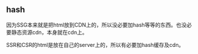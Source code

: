 ## hash

因为SSG本来就是把html放到CDN上的，所以没必要加hash等等的东西。也没必要静态资源cdn，本身就在cdn上。

SSR和CSR的html是放在自己的server上的，所以有必要加hash缓存及cdn。